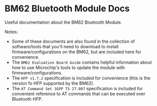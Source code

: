 # BM62 Bluetooth Module Docs

Useful documentation about the BM62 Bluetooth Module.

Notes:

- Some of these documents are also found in the collection of software/tools that you'll need to download to install firmware/configurations on the BM62, but are included here for convenience.
- The `BM62 Evaluation Board Guide` contains helpful information about how to use Microchip's tools to update the module with firmware/configurations.
- The `HFP v1.7.2` specification is included for convenience (this is the version fo HFP supported by the BM62).
- The `AT Command Set 3GPP TS 27.007` specification is included for convenient reference to AT commands that can be executed over Bluetooth HFP.

